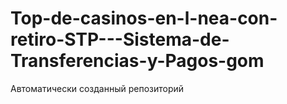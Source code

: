 # Top-de-casinos-en-l-nea-con-retiro-STP---Sistema-de-Transferencias-y-Pagos-gom
Автоматически созданный репозиторий
